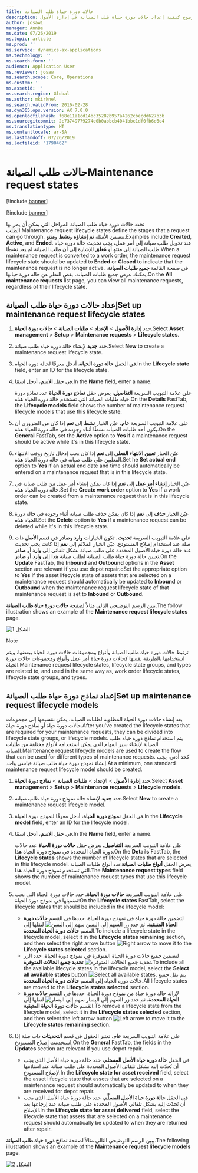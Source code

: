 ```yaml
---
title: حالات دورة حياة طلب الصيانة
description: يصف هذا الموضوع كيفية إعداد حالات دورة حياة طلب الصيانة في إدارة الأصول.
author: josaw1
manager: AnnBe
ms.date: 07/26/2019
ms.topic: article
ms.prod: ''
ms.service: dynamics-ax-applications
ms.technology: ''
ms.search.form: ''
audience: Application User
ms.reviewer: josaw
ms.search.scope: Core, Operations
ms.custom: ''
ms.assetid: ''
ms.search.region: Global
ms.author: mkirknel
ms.search.validFrom: 2016-02-28
ms.dyn365.ops.version: AX 7.0.0
ms.openlocfilehash: f68e11a1cd14bc35282b957a4262cbecdd627b3b
ms.sourcegitcommit: 2c73749779274e0b0abbcb4041bbc1df0fb6d6e4
ms.translationtype: HT
ms.contentlocale: ar-SA
ms.lasthandoff: 07/26/2019
ms.locfileid: "1790462"
---
```

# <a name="maintenance-request-states"></a><span data-ttu-id="b49b3-103">حالات طلب الصيانة</span><span class="sxs-lookup"><span data-stu-id="b49b3-103">Maintenance request states</span></span>

[!include [banner](../../includes/banner.md)]

[!include [banner](../../includes/preview-banner.md)]


<span data-ttu-id="b49b3-104">تحدد حالات دورة حياة طلب الصيانة المراحل التي يمكن أن يمر بها الطلب.</span><span class="sxs-lookup"><span data-stu-id="b49b3-104">Maintenance request lifecycle states define the stages that a request can go through.</span></span> <span data-ttu-id="b49b3-105">تتضمن الأمثلة **تم إنشاؤه‬** و**نشط** و**منتهٍ‬**.</span><span class="sxs-lookup"><span data-stu-id="b49b3-105">Examples include **Created**, **Active**, and **Ended**.</span></span> <span data-ttu-id="b49b3-106">عند تحويل طلب صيانة إلى أمر عمل، يجب تحديث حالة دورة حياة طلب الصيانة إلى **منتهٍ** أو **مُغلق** للإشارة إلى أن طلب الصيانة لم يعد نشطًا.</span><span class="sxs-lookup"><span data-stu-id="b49b3-106">When a maintenance request is converted to a work order, the maintenance request lifecycle state should be updated to **Ended** or **Closed** to indicate that the maintenance request is no longer active.</span></span> <span data-ttu-id="b49b3-107">في صفحة القائمة **جميع طلبات الصيانة**، يمكنك عرض جميع طلبات الصيانة، بغض النظر عن حالة دورة حياتها.</span><span class="sxs-lookup"><span data-stu-id="b49b3-107">On the **All maintenance requests** list page, you can view all maintenance requests, regardless of their lifecycle state.</span></span>

## <a name="set-up-maintenance-request-lifecycle-states"></a><span data-ttu-id="b49b3-108">إعداد حالات دورة حياة طلب الصيانة</span><span class="sxs-lookup"><span data-stu-id="b49b3-108">Set up maintenance request lifecycle states</span></span>

1. <span data-ttu-id="b49b3-109">حدد **إدارة الأصول** \> **الإعداد** \> **طلبات الصيانة** \> **حالات دورة الحياة**.</span><span class="sxs-lookup"><span data-stu-id="b49b3-109">Select **Asset management** \> **Setup** \> **Maintenance requests** \> **Lifecycle states**.</span></span>
2. <span data-ttu-id="b49b3-110">حدد **جديد** لإنشاء حالة دورة حياة طلب صيانة.</span><span class="sxs-lookup"><span data-stu-id="b49b3-110">Select **New** to create a maintenance request lifecycle state.</span></span>
3. <span data-ttu-id="b49b3-111">في الحقل **حالة دورة الحياة**، أدخل معرفًا لحالة دورة الحياة.</span><span class="sxs-lookup"><span data-stu-id="b49b3-111">In the **Lifecycle state** field, enter an ID for the lifecycle state.</span></span>
4. <span data-ttu-id="b49b3-112">في حقل **الاسم**، أدخل اسمًا.</span><span class="sxs-lookup"><span data-stu-id="b49b3-112">In the **Name** field, enter a name.</span></span>

    <span data-ttu-id="b49b3-113">على علامة التبويب السريعة **التفاصيل**، يعرض حقل **نماذج دورة الحياة** عدد نماذج دورة حياة طلبات الصيانة التي تستخدم حالة دورة الحياة هذه.</span><span class="sxs-lookup"><span data-stu-id="b49b3-113">On the **Details** FastTab, the **Lifecycle models** field shows the number of maintenance request lifecycle models that use this lifecycle state.</span></span>

5. <span data-ttu-id="b49b3-114">على علامة التبويب السريعة **عام**، عيّن الخيار **نشط** إلى **نعم** إذا كان من الضروري أن يكون أحد طلبات الصيانة نشطًا أثناء وجوده في حالة دورة الحياة هذه.</span><span class="sxs-lookup"><span data-stu-id="b49b3-114">On the **General** FastTab, set the **Active** option to **Yes** if a maintenance request should be active while it's in this lifecycle state.</span></span>
6. <span data-ttu-id="b49b3-115">عيّن الخيار **تعيين الانتهاء الفعلي** إلى **نعم** إذا كان يجب إدخال تاريخ ووقت الانتهاء الفعليين على طلب صيانة في حالة دورة الحياة هذه.</span><span class="sxs-lookup"><span data-stu-id="b49b3-115">Set he **Set actual end** option to **Yes** if an actual end date and time should automatically be entered on a maintenance request that is in this lifecycle state.</span></span>
7. <span data-ttu-id="b49b3-116">عيّن الخيار **إنشاء أمر عمل** إلى **نعم** إذا كان يمكن إنشاء أمر عمل من طلب صيانة في حالة دورة الحياة هذه.</span><span class="sxs-lookup"><span data-stu-id="b49b3-116">Set the **Create work order** option to **Yes** if a work order can be created from a maintenance request that is in this lifecycle state.</span></span>
8. <span data-ttu-id="b49b3-117">عيّن الخيار **حذف** إلى **نعم** إذا كان يمكن حذف طلب صيانة أثناء وجوده في حالة دورة الحياة هذه.</span><span class="sxs-lookup"><span data-stu-id="b49b3-117">Set the **Delete** option to **Yes** if a maintenance request can be deleted while it's in this lifecycle state.</span></span>
9. <span data-ttu-id="b49b3-118">على علامة التبويب السريعة **تحديث**، تكون الخيارات **وارد‬** و**صادر** في قسم **الأصل** ذات صلة عند استخدام إصلاح المستودع. عيّن الخيار الملائم إلى **نعم** إذا كانت يجب تحديث حالة دورة حياة الأصول المحددة على طلب صيانة بشكل تلقائي إلى **وارد‬** أو **صادر‏‎** عند تعيين حالة دورة حياة طلب الصيانة لطلب صيانة هذا إلى **وارد** أو **صادر‏‎**.</span><span class="sxs-lookup"><span data-stu-id="b49b3-118">On the **Update** FastTab, the **Inbound** and **Outbound** options in the **Asset** section are relevant if you use depot repair.cSet the appropriate option to **Yes** if the asset lifecycle state of assets that are selected on a maintenance request should automatically be updated to **Inbound** or **Outbound** when the maintenance request lifecycle state of that maintenance request is set to **Inbound** or **Outbound**.</span></span>

<span data-ttu-id="b49b3-119">يبين الرسم التوضيحي التالي مثالاً لصفحة **حالات دورة حياة طلب الصيانة**.</span><span class="sxs-lookup"><span data-stu-id="b49b3-119">The follow illustration shows an example of the **Maintenance request lifecycle states** page.</span></span>

![الشكل 1](media/02-setup-for-requests.png)

> [!NOTE]
> <span data-ttu-id="b49b3-121">ترتبط حالات دورة حياة طلب الصيانة وأنواع ومجموعات حالات دورة الحياة ببعضها، ويتم استخدامها بالطريقة نفسها كحالات دورة حياة أمر عمل وأنواع ومجموعات حالات دورة الحياة.</span><span class="sxs-lookup"><span data-stu-id="b49b3-121">Maintenance request lifecycle states, lifecycle state groups, and types are related to, and used in the same way as, work order lifecycle states, lifecycle state groups, and types.</span></span> 

## <a name="set-up-maintenance-request-lifecycle-models"></a><span data-ttu-id="b49b3-122">إعداد نماذج دورة حياة طلب الصيانة</span><span class="sxs-lookup"><span data-stu-id="b49b3-122">Set up maintenance request lifecycle models</span></span>

<span data-ttu-id="b49b3-123">بعد إنشاء حالات دورة الحياة المطلوبة لطلبات الصيانة، يمكن تقسيمها إلى مجموعات حالات دورة حياة أو نماذج دورة حياة.</span><span class="sxs-lookup"><span data-stu-id="b49b3-123">After you've created the lifecycle states that are required for your maintenance requests, they can be divided into lifecycle state groups, or lifecycle models.</span></span> <span data-ttu-id="b49b3-124">يتم استخدام نماذج دورة حياة طلب الصيانة لإنشاء سير المهام الذي يمكن استخدامه لأنواع مختلفة من طلبات الصيانة.</span><span class="sxs-lookup"><span data-stu-id="b49b3-124">Maintenance request lifecycle models are used to create the flow that can be used for different types of maintenance requests.</span></span> <span data-ttu-id="b49b3-125">كحد أدنى، يجب إنشاء نموذج دورة حياة طلب صيانة قياسي واحد.</span><span class="sxs-lookup"><span data-stu-id="b49b3-125">At a minimum, one standard maintenance request lifecycle model should be created.</span></span>

1. <span data-ttu-id="b49b3-126">حدد **إدارة الأصول** \> **الإعداد** \> **طلبات الصيانة** \> **نماذج دورة الحياة**.</span><span class="sxs-lookup"><span data-stu-id="b49b3-126">Select **Asset management** \> **Setup** \> **Maintenance requests** \> **Lifecycle models**.</span></span>
2. <span data-ttu-id="b49b3-127">حدد **جديد** لإنشاء حالة نموذج دورة حياة طلب صيانة.</span><span class="sxs-lookup"><span data-stu-id="b49b3-127">Select **New** to create a maintenance request lifecycle model.</span></span>
3. <span data-ttu-id="b49b3-128">في الحقل **نموذج دورة الحياة**، أدخل معرفًا لنموذج دورة الحياة.</span><span class="sxs-lookup"><span data-stu-id="b49b3-128">In the **Lifecycle model** field, enter an ID for the lifecycle model.</span></span>
4. <span data-ttu-id="b49b3-129">في حقل **الاسم**، أدخل اسمًا.</span><span class="sxs-lookup"><span data-stu-id="b49b3-129">In the **Name** field, enter a name.</span></span>

    <span data-ttu-id="b49b3-130">على علامة التبويب السريعة **التفاصيل**، يعرض حقل **حالات دورة الحياة** عدد حالات دورة الحياة المحددة في نموذج دورة الحياة هذا.</span><span class="sxs-lookup"><span data-stu-id="b49b3-130">On the **Details** FastTab, the **Lifecycle states** shows the number of lifecycle states that are selected in this lifecycle model.</span></span> <span data-ttu-id="b49b3-131">يعرض الحقل **أنواع طلبات الصيانة**عدد أنواع طلبات الصيانة التي تستخدم نموذج دورة الحياة هذا.</span><span class="sxs-lookup"><span data-stu-id="b49b3-131">The **Maintenance request types** field shows the number of maintenance request types that use this lifecycle model.</span></span>

5. <span data-ttu-id="b49b3-132">على علامة التبويب السريعة **حالات دورة الحياة**، حدد حالات دورة الحياة التي يجب تضمينها في نموذج دورة الحياة:</span><span class="sxs-lookup"><span data-stu-id="b49b3-132">On the **Lifecycle states** FastTab, select the lifecycle states that should be included in the lifecycle model:</span></span>

    - <span data-ttu-id="b49b3-133">لتضمين حالة دورة حياة في نموذج دورة الحياة، حددها في القسم **حالات دورة الحياة المتبقية**، ثم حدد زر السهم إلى اليمين ![سهم إلى اليمين](media/03-setup-for-requests.png) لنقلها إلى القسم **حالات دورة الحياة المحددة**.</span><span class="sxs-lookup"><span data-stu-id="b49b3-133">To include a lifecycle state in the lifecycle model, select it in the **Lifecycle states remaining** section, and then select the right arrow button ![Right arrow](media/03-setup-for-requests.png) to move it to the **Lifecycle states selected** section.</span></span>
    - <span data-ttu-id="b49b3-134">لتضمين جميع حالات دورة الحياة المتوفرة في نموذج دورة الحياة، حدد الزر **تحديد جميع الحالات المتوفرة** ![تحديد جميع الحالات المتوفرة](media/04-setup-for-requests.png).</span><span class="sxs-lookup"><span data-stu-id="b49b3-134">To include all the available lifecycle states in the lifecycle model, select the **Select all available states** button ![Select all available states](media/04-setup-for-requests.png).</span></span> <span data-ttu-id="b49b3-135">يتم نقل جميع حالات دورة الحياة إلى القسم **حالات دورة الحياة المحددة**.</span><span class="sxs-lookup"><span data-stu-id="b49b3-135">All lifecycle states are moved to the **Lifecycle states selected** section.</span></span>
    - <span data-ttu-id="b49b3-136">لإزالة حالة دورة حياة من نموذج دورة الحياة، حددها في القسم **حالات دورة الحياة المحددة**، ثم حدد زر السهم إلى اليسار ![سهم إلى اليسار](media/05-setup-for-requests.png) لنقلها إلى القسم **حالات دورة الحياة المتبقية**.</span><span class="sxs-lookup"><span data-stu-id="b49b3-136">To remove a lifecycle state from the lifecycle model, select it in the **Lifecycle states selected** section, and then select the left arrow button ![Left arrow](media/05-setup-for-requests.png) to move it to the **Lifecycle states remaining** section.</span></span>

6. <span data-ttu-id="b49b3-137">على علامة التبويب السريعة **عام**، تعتبر الحقول في قسم **التحديثات** ذات صلة إذا استخدمت إصلاح المستودع,</span><span class="sxs-lookup"><span data-stu-id="b49b3-137">On the **General** FastTab, the fields in the **Updates** section are relevant if you use depot repair.</span></span>

    - <span data-ttu-id="b49b3-138">في الحقل **حالة دورة حياة الأصل المستلم**، حدد حالة دورة حياة الأصل الذي يجب أن تُحدّث إليه بشكل تلقائي الأصول المحددة على طلب صيانة عند استلامها لإصلاح المستودع.</span><span class="sxs-lookup"><span data-stu-id="b49b3-138">In the **Lifecycle state for asset received** field, select the asset lifecycle state that assets that are selected on a maintenance request should automatically be updated to when they are received for depot repair.</span></span>
    - <span data-ttu-id="b49b3-139">في الحقل **حالة دورة حياة الأصل المسلَّم**، حدد حالة دورة حياة الأصل الذي يجب أن تُحدّث إليه بشكل تلقائي الأصول المحددة على طلب صيانة عند إرجاعها بعد الإصلاح.</span><span class="sxs-lookup"><span data-stu-id="b49b3-139">In the **Lifecycle state for asset delivered** field, select the lifecycle state that assets that are selected on a maintenance request should automatically be updated to when they are returned after repair.</span></span>

<span data-ttu-id="b49b3-140">يبين الرسم التوضيحي التالي مثالاً لصفحة **نماذج دورة حياة طلب الصيانة**.</span><span class="sxs-lookup"><span data-stu-id="b49b3-140">The following illustration shows an example of the **Maintenance request lifecycle models** page.</span></span>

![الشكل 2](media/06-setup-for-requests.png)
